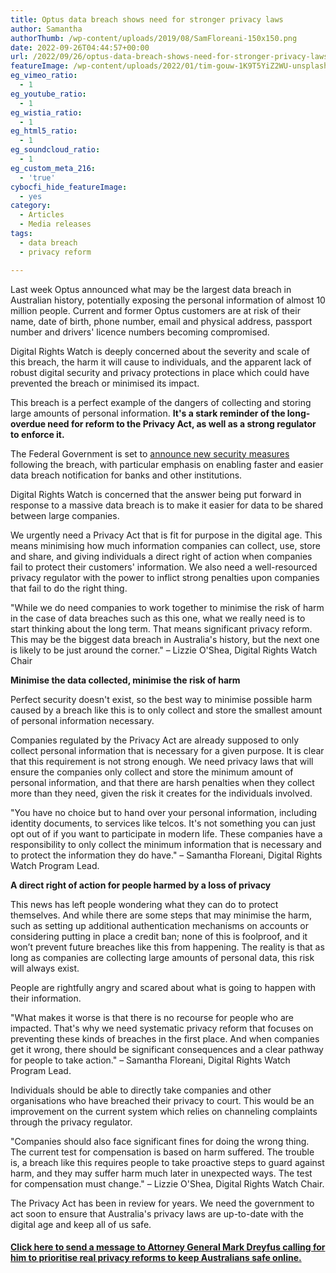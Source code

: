 ```yaml
---
title: Optus data breach shows need for stronger privacy laws
author: Samantha
authorThumb: /wp-content/uploads/2019/08/SamFloreani-150x150.png
date: 2022-09-26T04:44:57+00:00
url: /2022/09/26/optus-data-breach-shows-need-for-stronger-privacy-laws/
featureImage: /wp-content/uploads/2022/01/tim-gouw-1K9T5YiZ2WU-unsplash-1.jpg
eg_vimeo_ratio:
  - 1
eg_youtube_ratio:
  - 1
eg_wistia_ratio:
  - 1
eg_html5_ratio:
  - 1
eg_soundcloud_ratio:
  - 1
eg_custom_meta_216:
  - 'true'
cybocfi_hide_featureImage:
  - yes
category:
  - Articles
  - Media releases
tags:
  - data breach
  - privacy reform

---
```

Last week Optus announced what may be the largest data breach in Australian history, potentially exposing the personal information of almost 10 million people. Current and former Optus customers are at risk of their name, date of birth, phone number, email and physical address, passport number and drivers' licence numbers becoming compromised.

Digital Rights Watch is deeply concerned about the severity and scale of this breach, the harm it will cause to individuals, and the apparent lack of robust digital security and privacy protections in place which could have prevented the breach or minimised its impact.

This breach is a perfect example of the dangers of collecting and storing large amounts of personal information. **It's a stark reminder of the long-overdue need for reform to the Privacy Act, as well as a strong regulator to enforce it.**

The Federal Government is set to [announce new security measures][1] following the breach, with particular emphasis on enabling faster and easier data breach notification for banks and other institutions.

Digital Rights Watch is concerned that the answer being put forward in response to a massive data breach is to make it easier for data to be shared between large companies.

We urgently need a Privacy Act that is fit for purpose in the digital age. This means minimising how much information companies can collect, use, store and share, and giving individuals a direct right of action when companies fail to protect their customers' information. We also need a well-resourced privacy regulator with the power to inflict strong penalties upon companies that fail to do the right thing.

"While we do need companies to work together to minimise the risk of harm in the case of data breaches such as this one, what we really need is to start thinking about the long term. That means significant privacy reform. This may be the biggest data breach in Australia's history, but the next one is likely to be just around the corner." &#8211; Lizzie O'Shea, Digital Rights Watch Chair

**Minimise the data collected, minimise the risk of harm**

Perfect security doesn't exist, so the best way to minimise possible harm caused by a breach like this is to only collect and store the smallest amount of personal information necessary.

Companies regulated by the Privacy Act are already supposed to only collect personal information that is necessary for a given purpose. It is clear that this requirement is not strong enough. We need privacy laws that will ensure the companies only collect and store the minimum amount of personal information, and that there are harsh penalties when they collect more than they need, given the risk it creates for the individuals involved.

"You have no choice but to hand over your personal information, including identity documents, to services like telcos. It's not something you can just opt out of if you want to participate in modern life. These companies have a responsibility to only collect the minimum information that is necessary and to protect the information they do have." &#8211; Samantha Floreani, Digital Rights Watch Program Lead.

**A direct right of action for people harmed by a loss of privacy**

This news has left people wondering what they can do to protect themselves. And while there are some steps that may minimise the harm, such as setting up additional authentication mechanisms on accounts or considering putting in place a credit ban; none of this is foolproof, and it won&#8217;t prevent future breaches like this from happening. The reality is that as long as companies are collecting large amounts of personal data, this risk will always exist.

People are rightfully angry and scared about what is going to happen with their information.

"What makes it worse is that there is no recourse for people who are impacted. That's why we need systematic privacy reform that focuses on preventing these kinds of breaches in the first place. And when companies get it wrong, there should be significant consequences and a clear pathway for people to take action." &#8211; Samantha Floreani, Digital Rights Watch Program Lead.

Individuals should be able to directly take companies and other organisations who have breached their privacy to court. This would be an improvement on the current system which relies on channeling complaints through the privacy regulator.

"Companies should also face significant fines for doing the wrong thing. The current test for compensation is based on harm suffered. The trouble is, a breach like this requires people to take proactive steps to guard against harm, and they may suffer harm much later in unexpected ways. The test for compensation must change." &#8211; Lizzie O'Shea, Digital Rights Watch Chair.

The Privacy Act has been in review for years. We need the government to act soon to ensure that Australia's privacy laws are up-to-date with the digital age and keep all of us safe.

#### **<a href="https://actionnetwork.org/letters/demand-privacy-reform-in-light-of-optus-leak/" target="_blank" rel="noreferrer noopener">Click here to send a message to Attorney General Mark Dreyfus calling for him to prioritise real privacy reforms to keep Australians safe online.</a>**

 [1]: https://www.abc.net.au/news/2022-09-25/new-security-measures-to-be-unveiled-following-optus-data-breach/101472364?utm_source=substack&utm_medium=email
